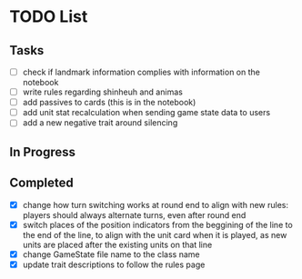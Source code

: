 # TODO List

## Tasks

- [ ] check if landmark information complies with information on the notebook
- [ ] write rules regarding shinheuh and animas
- [ ] add passives to cards (this is in the notebook)
- [ ] add unit stat recalculation when sending game state data to users
- [ ] add a new negative trait around silencing

## In Progress

## Completed

- [x] change how turn switching works at round end to align with new rules: players should always alternate turns, even after round end
- [x] switch places of the position indicators from the beggining of the line to the end of the line, to align with the unit card when it is played, as new units are placed after the existing units on that line
- [x] change GameState file name to the class name
- [x] update trait descriptions to follow the rules page
